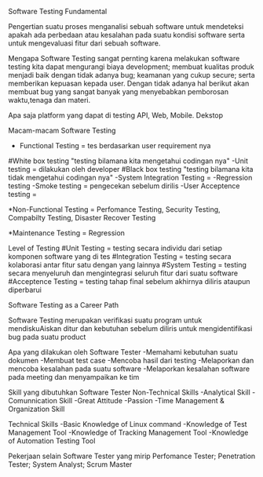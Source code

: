 Software Testing Fundamental

Pengertian suatu proses menganalisi sebuah software untuk mendeteksi apakah ada perbedaan atau kesalahan pada suatu kondisi software serta untuk mengevaluasi fitur dari sebuah software.

Mengapa Software Testing sangat pernting karena melakukan software testing kita dapat mengurangi biaya development; membuat kualitas produk menjadi baik dengan tidak adanya bug; keamanan yang cukup secure; serta memberikan kepuasan kepada user. Dengan tidak adanya hal berikut akan membuat bug yang sangat banyak yang menyebabkan pemborosan waktu,tenaga dan materi.

Apa saja platform yang dapat di testing API, Web, Mobile. Dekstop

Macam-macam Software Testing
* Functional Testing = tes berdasarkan user requirement nya

#White box testing "testing bilamana kita mengetahui codingan nya"
-Unit testing = dilakukan oleh developer
#Black box testing "testing bilamana kita tidak mengetahui codingan nya"
-System Integration Testing = 
-Regression testing
-Smoke testing = pengecekan sebelum dirilis 
-User Acceptence testing = 

*Non-Functional Testing = Perfomance Testing, Security Testing, Compabilty Testing, Disaster Recover Testing

*Maintenance Testing = Regression

Level of Testing
#Unit Testing = testing secara individu dari setiap komponen software yang di tes
#Integration Testing = testing secara kolaborasi antar fitur satu dengan yang lainnya
#System Testing = testing secara menyeluruh dan mengintegrasi seluruh fitur dari suatu software
#Acceptence Testing = testing tahap final sebelum akhirnya diliris ataupun diperbarui

Software Testing as a Career Path

Software Testing merupakan verifikasi suatu program untuk mendiskuAiskan ditur dan kebutuhan sebelum diliris untuk mengidentifikasi bug pada suatu product

Apa yang dilakukan oleh Software Tester
-Memahami kebutuhan suatu dokumen
-Membuat test case
-Mencoba hasil dari testing
-Melaporkan dan mencoba kesalahan pada suatu software
-Melaporkan kesalahan software pada meeting dan menyampaikan ke tim

Skill yang dibutuhkan Software Tester
Non-Technical Skills
-Analytical Skill
-Comunnication Skill
-Great Attitude
-Passion
-Time Management & Organization Skill

Technical Skills
-Basic Knowledge of Linux command
-Knowledge of Test Management Tool
-Knowledge of Tracking Management Tool
-Knowledge of Automation Testing Tool

Pekerjaan selain Software Tester yang mirip Perfomance Tester; Penetration Tester; System Analyst; Scrum Master

